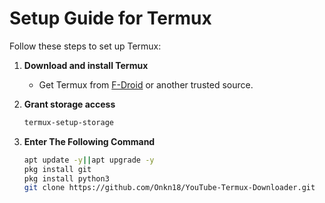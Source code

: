 # Setup Guide for Termux

Follow these steps to set up Termux:

1. **Download and install Termux**  
   - Get Termux from [F-Droid](https://f-droid.org/en/packages/com.termux/) or another trusted source.

2. **Grant storage access**  
   ```sh
   termux-setup-storage
3. **Enter The Following Command**
   ```sh
   apt update -y||apt upgrade -y
   pkg install git
   pkg install python3
   git clone https://github.com/Onkn18/YouTube-Termux-Downloader.git
   
   
